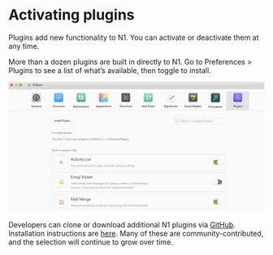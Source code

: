 <div id="container">

# Activating plugins

Plugins add new functionality to N1\. You can activate or deactivate them at any time.

More than a dozen plugins are built in directly to N1\. Go to Preferences > Plugins to see a list of what’s available, then toggle to install.

![](./208491288-activate_plugins.gif)

Developers can clone or download additional N1 plugins via [GitHub](https://github.com/nylas/n1). Installation instructions are [here](/hc/en-us/articles/216123077). Many of these are community-contributed, and the selection will continue to grow over time.

</div>
